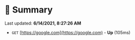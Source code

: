 # 📖 Summary
Last updated: **6/14/2021, 8:27:26 AM**

- `GET` [https://google.com](https://google.com) - **Up** (105ms)
